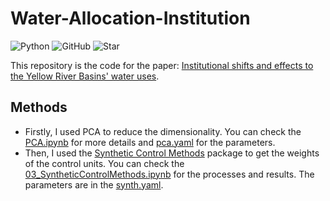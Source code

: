# Water-Allocation-Institution

![Python](https://badgen.net/badge/Python/<3.8/green)
![GitHub](https://badgen.net/badge/GitHub/SongshGeo/:color?icon=github)
![Star](https://badgen.net/github/stars/SongshGeo/Water-Allocation-Institution)

This repository is the code for the paper: [Institutional shifts and effects to the Yellow River Basins' water uses](https://doi.org/10.1016/j.jhydrol.2024.130638).

## Methods

- Firstly, I used PCA to reduce the dimensionality. You can check the [PCA.ipynb](notebooks/02_PCA.ipynb) for more details and [pca.yaml](config/vars/pca.yaml) for the parameters.
- Then, I used the [Synthetic Control Methods](https://github.com/SongshGeo/SyntheticControlMethods) package to get the weights of the control units. You can check the [03_SyntheticControlMethods.ipynb](notebooks/03_SyntheticControlMethods.ipynb) for the processes and results. The parameters are in the [synth.yaml](config/synth.yaml).
